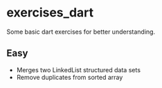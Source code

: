 # exercises_dart

Some basic dart exercises for better understanding.

## Easy

* Merges two LinkedList structured data sets
* Remove duplicates from sorted array